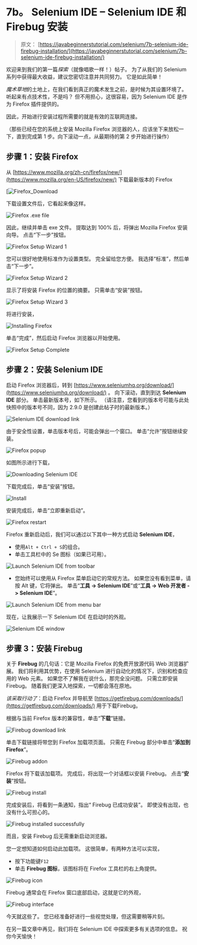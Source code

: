 # 7b。 Selenium IDE – Selenium IDE 和 Firebug 安装

> 原文： [https://javabeginnerstutorial.com/selenium/7b-selenium-ide-firebug-installation/](https://javabeginnerstutorial.com/selenium/7b-selenium-ide-firebug-installation/)

欢迎来到我们的第一篇*探索*（就像唱歌一样！）帖子。 为了从我们的 Selenium 系列中获得最大收益，建议您密切注意并共同努力。 它是如此简单！

*魔术草地*的土地上，在我们看到真正的魔术发生之前，是时候为其设置环境了。 听起来有点技术性，不是吗？ 但不用担心，这很容易，因为 Selenium IDE 是作为 Firefox 插件提供的。

因此，开始进行安装过程所需要的就是有效的互联网连接。

（那些已经在您的系统上安装 Mozilla Firefox 浏览器的人，应该坐下来放松一下，直到完成第 1 步。向下滚动一点，从最期待的第 2 步开始进行操作）

## 步骤 1：安装 Firefox

从 [https://www.mozilla.org/zh-cn/firefox/new/](https://www.mozilla.org/en-US/firefox/new/) 下载最新版本的 Firefox

[![Firefox_Download](img/02bd3a668c1d9c0d492b54ad13fd2d3f.png)

下载设置文件后，它看起来像这样。

![Firefox .exe file](img/914298339f17ebc56235411b9a2315e1.png)

因此，继续并单击 exe 文件。 提取达到 100% 后，将弹出 Mozilla Firefox 安装向导。 点击“下一步”按钮。

![Firefox Setup Wizard 1](img/e632b3b7f694e709b33bf13c183582d5.png)

您可以很好地使用标准作为设置类型。 完全留给您方便。 我选择“标准”，然后单击“下一步”。

![Firefox Setup Wizard 2](img/3d3159103f060a91c2039d00e300f47c.png)

显示了将安装 Firefox 的位置的摘要。 只需单击“安装”按钮。

![Firefox Setup Wizard 3](img/f982a200cd5e54b284b967feddde2785.png)

将进行安装，

![Installing Firefox](img/de3bdeb47e4ae122b90a3d8614ad9596.png)

单击“完成”，然后启动 Firefox 浏览器以开始使用。

![Firefox Setup Complete](img/c15aceef3a1fd2ce3274c69021a7576e.png)

## 步骤 2：安装 Selenium IDE

启动 Firefox 浏览器后，转到 [https://www.seleniumhq.org/download/](https://www.seleniumhq.org/download/) 。 向下滚动，直到到达 **Selenium IDE** 部分。 单击最新版本号，如下所示。 （请注意，您看到的版本号可能与此处快照中的版本号不同，因为 2.9.0 是创建此帖子时的最新版本。）

![Selenium IDE download link](img/d605cdb13489decde91ee24f8344f8d2.png)

由于安全性设置，单击版本号后，可能会弹出一个窗口。 单击“允许”按钮继续安装。

![Firefox popup](img/b78749d97570c911168b97a4691e2e19.png)

如图所示进行下载，

![Downloading Selenium IDE](img/17b8811e045e5301bec03b0eeab7c46f.png)

下载完成后，单击“安装”按钮。

![Install](img/6d2a77e9e493785572bd0bacb91a313c.png)

安装完成后，单击“立即重新启动”。

![Firefox restart](img/f0c645be21e2391078570196818d04b3.png)

Firefox 重新启动后，我们可以通过以下其中一种方式启动 **Selenium IDE**，

*   使用`Alt + Ctrl + S`的组合。
*   单击工具栏中的 Se 图标（如果已可用）。

![Launch Selenium IDE from toolbar](img/5a393209bd94853a3512b68abf604f12.png)

*   您始终可以使用从 Firefox 菜单启动它的常规方法。 如果您没有看到菜单，请按 Alt 键，它将弹出。 单击“**工具 -> Selenium IDE**”或“**工具 -> Web 开发者 -> Selenium IDE**”。

![Launch Selenium IDE from menu bar](img/0abfa248b9d95713feeb2ceefacc9f2a.png)

现在，让我展示一下 Selenium IDE 在启动时的外观。

![Selenium IDE window](img/cad46546764238b41c604fafc57cb5bd.png)

## 步骤 3：安装 Firebug

关于 **Firebug** 的几句话：它是 Mozilla Firefox 的免费开放源代码 Web 浏览器扩展。 我们将利用其优势，在使用 Selenium 进行自动化的情况下，识别和检查应用的 Web 元素。 如果您不了解我在说什么，那完全没问题。 只需立即安装 Firebug。 随着我们更深入地探索，一切都会落在原地。

*该采取行动了*：启动 Firefox 并导航至 [https://getfirebug.com/downloads/](https://getfirebug.com/downloads/) 用于下载Firebug。

根据与当前 Firefox 版本的兼容性，单击“**下载**”链接。

![Firebug download link](img/c4e421fb7838d6e3632b572041c4fd0a.png)

单击下载链接将带您到 Firefox 加载项页面。 只需在 Firebug 部分中单击“**添加到 Firefox**”。

![Firebug addon](img/b9ecb01bb460fb4bdff680d998185621.png)

Firefox 将下载该加载项。 完成后，将出现一个对话框以安装 Firebug。 点击“**安装**”按钮。

![Firebug install](img/e8dac3778c53038939a2d8a8670ec959.png)

完成安装后，将看到一条通知，指出“ Firebug 已成功安装”。 即使没有出现，也没有什么可担心的。

![Firebug installed successfully](img/8c369137d2d02e475ac7ab671de5c65a.png)

而且，安装 Firebug 后无需重新启动浏览器。

您一定想知道如何启动此加载项。 这很简单，有两种方法可以实现，

*   按下功能键`F12`
*   单击 **Firebug 图标**，该图标将在 Firefox 工具栏的右上角提供。

![Firebug icon](img/56fc5ea040656d3d4bf96d347c74f353.png)

Firebug 通常会在 Firefox 窗口底部启动，这就是它的外观，

![Firebug interface](img/bfbeb2d30beaf42b4e2e9a211c48121a.png)

今天就这些了。 您已经准备好进行一些视觉处理，但这需要稍等片刻。

在另一篇文章中再见，我们将在 Selenium IDE 中探索更多有关选项的信息。 祝你今天愉快！

